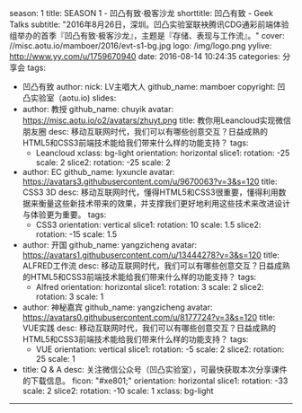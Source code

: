season: 1
title: SEASON 1 - 凹凸有致&middot;极客沙龙
shorttitle: 凹凸有致 - Geek Talks
subtitle: "2016年8月26日，深圳。凹凸实验室联袂腾讯CDG通彩前端体验组举办的首季『凹凸有致&middot;极客沙龙』，主题是『存储、表现与工作流』。"
cover: //misc.aotu.io/mamboer/2016/evt-s1-bg.jpg
logo: /img/logo.png
yylive: http://www.yy.com/u/1759670940
date: 2016-08-14 10:24:35
categories: 分享会
tags:
  - 凹凸有致
author:
    nick: LV主唱大人
    github_name: mamboer
copyright: 凹凸实验室（aotu.io)
slides:
  - author: 教授
    github_name: chuyik
    avatar: https://misc.aotu.io/o2/avatars/zhuyt.png
    title: 教你用Leancloud实现微信朋友圈
    desc: 移动互联网时代，我们可以有哪些创意交互？日益成熟的HTML5和CSS3前端技术能给我们带来什么样的功能支持？
    tags:
      - Leancloud
    xclass: bg-light
    orientation: horizontal
    slice1:
      rotation: -25
      scale: 2
    slice2:
      rotation: -25
      scale: 2 
  - author: EC
    github_name: lyxuncle
    avatar: https://avatars3.githubusercontent.com/u/9670063?v=3&s=120
    title: CSS3 3D
    desc: 移动互联网时代，懂得HTML5和CSS3很重要，懂得利用数据来衡量这些新技术带来的效果，并支撑我们更好地利用这些技术来改进设计与体验更为重要。
    tags:
      - CSS3
    orientation: vertical
    slice1:
      rotation: 10
      scale: 1.5
    slice2:
      rotation: -15
      scale: 1.5
  - author: 开国
    github_name: yangzicheng
    avatar: https://avatars1.githubusercontent.com/u/13444278?v=3&s=120
    title: ALFRED工作流
    desc: 移动互联网时代，我们可以有哪些创意交互？日益成熟的HTML5和CSS3前端技术能给我们带来什么样的功能支持？
    tags:
      - Alfred
    orientation: horizontal
    slice1:
      rotation: 3
      scale: 2
    slice2:
      rotation: 3
      scale: 1
  - author: 神秘嘉宾
    github_name: yangzicheng
    avatar: https://avatars0.githubusercontent.com/u/8177724?v=3&s=120
    title: VUE实践
    desc: 移动互联网时代，我们可以有哪些创意交互？日益成熟的HTML5和CSS3前端技术能给我们带来什么样的功能支持？
    tags:
      - VUE
    orientation: vertical
    slice1:
      rotation: -5
      scale: 2
    slice2:
      rotation: 25
      scale: 1
  - title: Q &amp; A
    desc: 关注微信公众号（凹凸实验室），可最快获取本次分享课件的下载信息。
    ficon: "#xe801;"
    orientation: horizontal
    slice1:
      rotation: -33
      scale: 2
    slice2:
      rotation: -10
      scale: 1
    xclass: bg-light
---